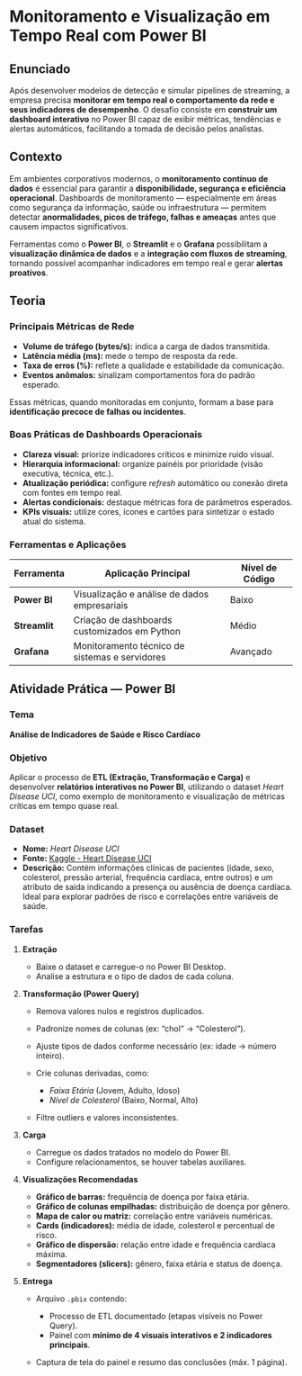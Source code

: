# Monitoramento e Visualização em Tempo Real com Power BI

## Enunciado

Após desenvolver modelos de detecção e simular pipelines de streaming, a empresa precisa **monitorar em tempo real o comportamento da rede e seus indicadores de desempenho**.
O desafio consiste em **construir um dashboard interativo** no Power BI capaz de exibir métricas, tendências e alertas automáticos, facilitando a tomada de decisão pelos analistas.


## Contexto

Em ambientes corporativos modernos, o **monitoramento contínuo de dados** é essencial para garantir a **disponibilidade, segurança e eficiência operacional**.
Dashboards de monitoramento — especialmente em áreas como segurança da informação, saúde ou infraestrutura — permitem detectar **anormalidades, picos de tráfego, falhas e ameaças** antes que causem impactos significativos.

Ferramentas como o **Power BI**, o **Streamlit** e o **Grafana** possibilitam a **visualização dinâmica de dados** e a **integração com fluxos de streaming**, tornando possível acompanhar indicadores em tempo real e gerar **alertas proativos**.


## Teoria

### Principais Métricas de Rede

* **Volume de tráfego (bytes/s):** indica a carga de dados transmitida.
* **Latência média (ms):** mede o tempo de resposta da rede.
* **Taxa de erros (%):** reflete a qualidade e estabilidade da comunicação.
* **Eventos anômalos:** sinalizam comportamentos fora do padrão esperado.

Essas métricas, quando monitoradas em conjunto, formam a base para **identificação precoce de falhas ou incidentes**.


### Boas Práticas de Dashboards Operacionais

* **Clareza visual:** priorize indicadores críticos e minimize ruído visual.
* **Hierarquia informacional:** organize painéis por prioridade (visão executiva, técnica, etc.).
* **Atualização periódica:** configure *refresh* automático ou conexão direta com fontes em tempo real.
* **Alertas condicionais:** destaque métricas fora de parâmetros esperados.
* **KPIs visuais:** utilize cores, ícones e cartões para sintetizar o estado atual do sistema.


### Ferramentas e Aplicações

| Ferramenta    | Aplicação Principal                            | Nível de Código |
| ------------- | ---------------------------------------------- | --------------- |
| **Power BI**  | Visualização e análise de dados empresariais   | Baixo           |
| **Streamlit** | Criação de dashboards customizados em Python   | Médio           |
| **Grafana**   | Monitoramento técnico de sistemas e servidores | Avançado        |


## Atividade Prática — Power BI

### Tema

**Análise de Indicadores de Saúde e Risco Cardíaco**

### Objetivo

Aplicar o processo de **ETL (Extração, Transformação e Carga)** e desenvolver **relatórios interativos no Power BI**, utilizando o dataset *Heart Disease UCI*, como exemplo de monitoramento e visualização de métricas críticas em tempo quase real.


### Dataset

* **Nome:** *Heart Disease UCI*
* **Fonte:** [Kaggle - Heart Disease UCI](https://www.kaggle.com/datasets/ronitf/heart-disease-uci)
* **Descrição:** Contém informações clínicas de pacientes (idade, sexo, colesterol, pressão arterial, frequência cardíaca, entre outros) e um atributo de saída indicando a presença ou ausência de doença cardíaca. Ideal para explorar padrões de risco e correlações entre variáveis de saúde.


### Tarefas

1. **Extração**

   * Baixe o dataset e carregue-o no Power BI Desktop.
   * Analise a estrutura e o tipo de dados de cada coluna.

2. **Transformação (Power Query)**

   * Remova valores nulos e registros duplicados.
   * Padronize nomes de colunas (ex: “chol” → “Colesterol”).
   * Ajuste tipos de dados conforme necessário (ex: idade → número inteiro).
   * Crie colunas derivadas, como:

     * *Faixa Etária* (Jovem, Adulto, Idoso)
     * *Nível de Colesterol* (Baixo, Normal, Alto)
   * Filtre outliers e valores inconsistentes.

3. **Carga**

   * Carregue os dados tratados no modelo do Power BI.
   * Configure relacionamentos, se houver tabelas auxiliares.

4. **Visualizações Recomendadas**

   * **Gráfico de barras:** frequência de doença por faixa etária.
   * **Gráfico de colunas empilhadas:** distribuição de doença por gênero.
   * **Mapa de calor ou matriz:** correlação entre variáveis numéricas.
   * **Cards (indicadores):** média de idade, colesterol e percentual de risco.
   * **Gráfico de dispersão:** relação entre idade e frequência cardíaca máxima.
   * **Segmentadores (slicers):** gênero, faixa etária e status de doença.

5. **Entrega**

   * Arquivo `.pbix` contendo:

     * Processo de ETL documentado (etapas visíveis no Power Query).
     * Painel com **mínimo de 4 visuais interativos e 2 indicadores principais**.
   * Captura de tela do painel e resumo das conclusões (máx. 1 página).
